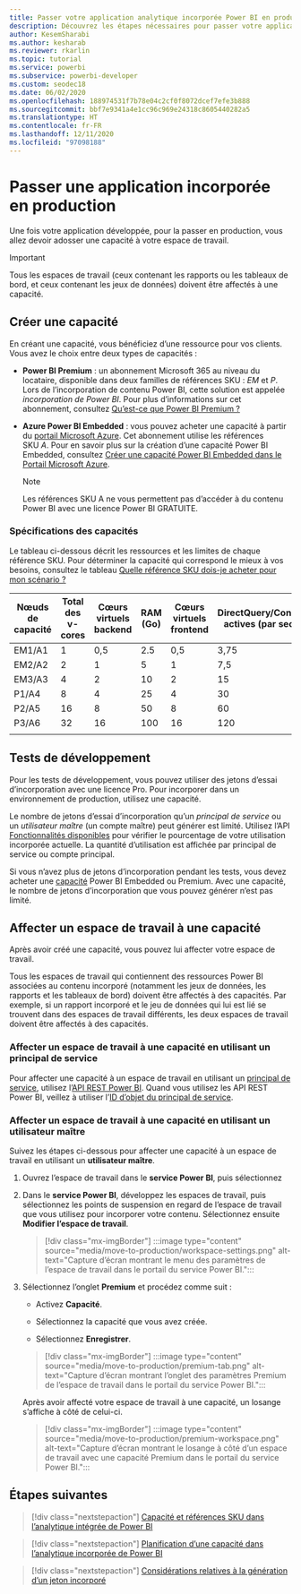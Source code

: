 ```yaml
---
title: Passer votre application analytique incorporée Power BI en production
description: Découvrez les étapes nécessaires pour passer votre application Power BI en production.
author: KesemSharabi
ms.author: kesharab
ms.reviewer: rkarlin
ms.topic: tutorial
ms.service: powerbi
ms.subservice: powerbi-developer
ms.custom: seodec18
ms.date: 06/02/2020
ms.openlocfilehash: 188974531f7b78e04c2cf0f8072dcef7efe3b888
ms.sourcegitcommit: bbf7e9341a4e1cc96c969e24318c8605440282a5
ms.translationtype: HT
ms.contentlocale: fr-FR
ms.lasthandoff: 12/11/2020
ms.locfileid: "97098188"
---
```

# <a name="move-your-embedded-app-to-production"></a>Passer une application incorporée en production

Une fois votre application développée, pour la passer en production, vous allez devoir adosser une capacité à votre espace de travail.

> [!Important]
> Tous les espaces de travail (ceux contenant les rapports ou les tableaux de bord, et ceux contenant les jeux de données) doivent être affectés à une capacité.

## <a name="create-a-capacity"></a>Créer une capacité

En créant une capacité, vous bénéficiez d’une ressource pour vos clients. Vous avez le choix entre deux types de capacités :

* **Power BI Premium** : un abonnement Microsoft 365 au niveau du locataire, disponible dans deux familles de références SKU : *EM* et *P*. Lors de l’incorporation de contenu Power BI, cette solution est appelée *incorporation de Power BI*. Pour plus d’informations sur cet abonnement, consultez [Qu’est-ce que Power BI Premium ?](../../admin/service-premium-what-is.md)

* **Azure Power BI Embedded** : vous pouvez acheter une capacité à partir du [portail Microsoft Azure](https://portal.azure.com). Cet abonnement utilise les références SKU *A*. Pour en savoir plus sur la création d’une capacité Power BI Embedded, consultez [Créer une capacité Power BI Embedded dans le Portail Microsoft Azure](azure-pbie-create-capacity.md).

    > [!NOTE]
    > Les références SKU A ne vous permettent pas d’accéder à du contenu Power BI avec une licence Power BI GRATUITE.

### <a name="capacity-specifications"></a>Spécifications des capacités

Le tableau ci-dessous décrit les ressources et les limites de chaque référence SKU. Pour déterminer la capacité qui correspond le mieux à vos besoins, consultez le tableau [Quelle référence SKU dois-je acheter pour mon scénario ?](./embedded-faq.md#which-solution-should-i-choose)

| Nœuds de capacité | Total des v-cores | Cœurs virtuels backend | RAM (Go) | Cœurs virtuels frontend | DirectQuery/Connexions actives (par seconde) | Parallélisme des actualisations de modèles |
| --- | --- | --- | --- | --- | --- | --- |
| EM1/A1 | 1 | 0,5 | 2.5 | 0,5 | 3,75 | 1 |
| EM2/A2 | 2 | 1 | 5 | 1 | 7,5 | 2 |
| EM3/A3 | 4 | 2 | 10 | 2 | 15 | 3 |
| P1/A4 | 8 | 4 | 25 | 4 | 30 | 6 |
| P2/A5 | 16 | 8 | 50 | 8 | 60 | 12 |
| P3/A6 | 32 | 16 | 100 | 16 | 120 | 24 |
| | | | | | | |

## <a name="development-testing"></a>Tests de développement

Pour les tests de développement, vous pouvez utiliser des jetons d’essai d’incorporation avec une licence Pro. Pour incorporer dans un environnement de production, utilisez une capacité.

Le nombre de jetons d’essai d’incorporation qu’un *principal de service* ou un *utilisateur maître* (un compte maître) peut générer est limité. Utilisez l’API [Fonctionnalités disponibles](/rest/api/power-bi/availablefeatures/getavailablefeatures) pour vérifier le pourcentage de votre utilisation incorporée actuelle. La quantité d’utilisation est affichée par principal de service ou compte principal.

Si vous n’avez plus de jetons d’incorporation pendant les tests, vous devez acheter une [capacité](embedded-capacity.md) Power BI Embedded ou Premium. Avec une capacité, le nombre de jetons d’incorporation que vous pouvez générer n’est pas limité.

## <a name="assign-a-workspace-to-a-capacity"></a>Affecter un espace de travail à une capacité

Après avoir créé une capacité, vous pouvez lui affecter votre espace de travail.

Tous les espaces de travail qui contiennent des ressources Power BI associées au contenu incorporé (notamment les jeux de données, les rapports et les tableaux de bord) doivent être affectés à des capacités. Par exemple, si un rapport incorporé et le jeu de données qui lui est lié se trouvent dans des espaces de travail différents, les deux espaces de travail doivent être affectés à des capacités.

### <a name="assign-a-workspace-to-a-capacity-using-a-service-principal"></a>Affecter un espace de travail à une capacité en utilisant un principal de service

Pour affecter une capacité à un espace de travail en utilisant un [principal de service](embed-service-principal.md), utilisez l’[API REST Power BI](/rest/api/power-bi/capacities/groups_assigntocapacity). Quand vous utilisez les API REST Power BI, veillez à utiliser l’[ID d’objet du principal de service](embed-service-principal.md).

### <a name="assign-a-workspace-to-a-capacity-using-a-master-user"></a>Affecter un espace de travail à une capacité en utilisant un utilisateur maître

Suivez les étapes ci-dessous pour affecter une capacité à un espace de travail en utilisant un **utilisateur maître**.

1. Ouvrez l’espace de travail dans le **service Power BI**, puis sélectionnez 

1. Dans le **service Power BI**, développez les espaces de travail, puis sélectionnez les points de suspension en regard de l’espace de travail que vous utilisez pour incorporer votre contenu. Sélectionnez ensuite **Modifier l’espace de travail**.

    >[!div class="mx-imgBorder"]
    >:::image type="content" source="media/move-to-production/workspace-settings.png" alt-text="Capture d’écran montrant le menu des paramètres de l’espace de travail dans le portail du service Power BI.":::

2. Sélectionnez l’onglet **Premium** et procédez comme suit :

    * Activez **Capacité**.

    * Sélectionnez la capacité que vous avez créée.

    * Sélectionnez **Enregistrer**.

    >[!div class="mx-imgBorder"]
    >:::image type="content" source="media/move-to-production/premium-tab.png" alt-text="Capture d’écran montrant l’onglet des paramètres Premium de l’espace de travail dans le portail du service Power BI.":::

    Après avoir affecté votre espace de travail à une capacité, un losange s’affiche à côté de celui-ci. 

    >[!div class="mx-imgBorder"]
    >:::image type="content" source="media/move-to-production/premium-workspace.png" alt-text="Capture d’écran montrant le losange à côté d’un espace de travail avec une capacité Premium dans le portail du service Power BI.":::

## <a name="next-steps"></a>Étapes suivantes

>[!div class="nextstepaction"]
>[Capacité et références SKU dans l’analytique intégrée de Power BI](embedded-capacity.md)

>[!div class="nextstepaction"]
>[Planification d’une capacité dans l’analytique incorporée de Power BI](embedded-capacity-planning.md)

>[!div class="nextstepaction"]
>[Considérations relatives à la génération d’un jeton incorporé](generate-embed-token.md)